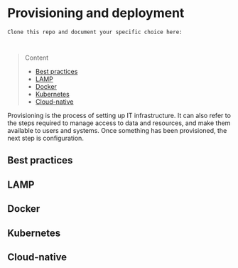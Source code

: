 # Provisioning and deployment

```
Clone this repo and document your specific choice here:



```
> Content
> - [Best practices](#best-practices)
> - [LAMP](#LAMP)
> - [Docker](#docker)
> - [Kubernetes](#kubernetes)
> - [Cloud-native](#cloud-native)

Provisioning is the process of setting up IT infrastructure. 
It can also refer to the steps required to manage access to data and resources, and make them available to users and systems. 
Once something has been provisioned, the next step is configuration.

## Best practices


## LAMP


## Docker


## Kubernetes


## Cloud-native

